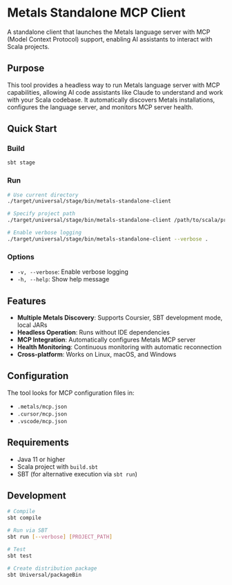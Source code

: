# Metals Standalone MCP Client

A standalone client that launches the Metals language server with MCP (Model Context Protocol) support, enabling AI assistants to interact with Scala projects.

## Purpose

This tool provides a headless way to run Metals language server with MCP capabilities, allowing AI code assistants like Claude to understand and work with your Scala codebase. It automatically discovers Metals installations, configures the language server, and monitors MCP server health.

## Quick Start

### Build
```bash
sbt stage
```

### Run
```bash
# Use current directory
./target/universal/stage/bin/metals-standalone-client

# Specify project path
./target/universal/stage/bin/metals-standalone-client /path/to/scala/project

# Enable verbose logging
./target/universal/stage/bin/metals-standalone-client --verbose .
```

### Options
- `-v, --verbose`: Enable verbose logging
- `-h, --help`: Show help message

## Features

- **Multiple Metals Discovery**: Supports Coursier, SBT development mode, local JARs
- **Headless Operation**: Runs without IDE dependencies
- **MCP Integration**: Automatically configures Metals MCP server
- **Health Monitoring**: Continuous monitoring with automatic reconnection
- **Cross-platform**: Works on Linux, macOS, and Windows

## Configuration

The tool looks for MCP configuration files in:
- `.metals/mcp.json`
- `.cursor/mcp.json`
- `.vscode/mcp.json`

## Requirements

- Java 11 or higher
- Scala project with `build.sbt`
- SBT (for alternative execution via `sbt run`)

## Development

```bash
# Compile
sbt compile

# Run via SBT
sbt run [--verbose] [PROJECT_PATH]

# Test
sbt test

# Create distribution package
sbt Universal/packageBin
```
